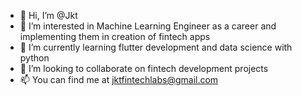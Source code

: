 - 👋 Hi, I’m @Jkt
- 👀 I’m interested in Machine Learning Engineer as a career and implementing them in creation of fintech apps
- 🌱 I’m currently learning flutter development and data science with python
- 💞️ I’m looking to collaborate on fintech development projects
- 📫 You can find me at jktfintechlabs@gmail.com

<!---
Cheeky-devs/Cheeky-devs is a ✨ special ✨ repository because its `README.md` (this file) appears on your GitHub profile.
You can click the Preview link to take a look at your changes.
--->
